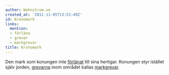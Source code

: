 ```yaml
---
author: Wahnstrom.se
created_at: '2011-11-05T13:51:49Z'
id: Kronomark
links:
  mention:
  - förläna
  - grevar
  - markgrevar
title: Kronomark
---
```


Den mark som konungen inte [förlänat] till sina hertigar. Konungen styr istället själv jorden,
[grevarna] inom området kallas [markgrevar].

  [förlänat]: förläna
  [grevarna]: grevar
  [markgrevar]: markgrevar